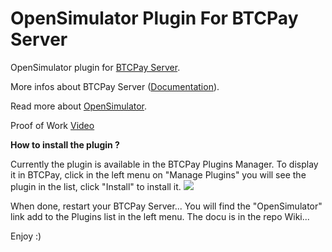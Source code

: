 # OpenSimulator Plugin For BTCPay Server  

OpenSimulator plugin for [BTCPay Server](https://github.com/btcpayserver).

More infos about BTCPay Server ([Documentation](https://docs.btcpayserver.org/)).

Read more about [OpenSimulator](http://opensimulator.org/wiki/Main_Page).

Proof of Work [Video](https://www.youtube.com/watch?v=NTb8PPp0qco)

<b>How to install the plugin ?</b>

Currently the plugin is available in the BTCPay Plugins Manager.
To display it in BTCPay, click in the left menu on "Manage Plugins" you will see the plugin in the list, click "Install" to install it.
<img src="https://i.postimg.cc/FH78rrd8/install-plugin.jpg">

When done, restart your BTCPay Server... You will find the "OpenSimulator" link add to the Plugins list in the left menu.
The docu is in the repo Wiki...

Enjoy :)
